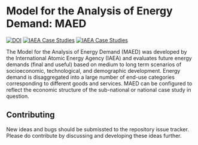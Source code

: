 # Model for the Analysis of Energy Demand: MAED
[![DOI](https://zenodo.org/badge/DOI/10.5281/zenodo.10189303.svg)](https://doi.org/10.5281/zenodo.10189303)
[![IAEA Case Studies](https://img.shields.io/badge/Documentation-MAED2-yellow)](https://www.iaea.org/publications/7430/model-for-analysis-of-energy-demand-maed-2)
[![IAEA Case Studies](https://img.shields.io/badge/Examples-IAEA_Case_Studies-red)](https://www.iaea.org/topics/energy-planning/case-studies)

The Model for the Analysis of Energy Demand (MAED) was developed by the International Atomic Energy Agency (IAEA) and evaluates future energy demands (final and useful) based on medium to long term scenarios of socioeconomic, technological, and demographic development. Energy demand is disaggregated into a large number of end-use categories corresponding to different goods and services. MAED can be configured to reflect the economic structure of the sub-national or national case study in question.

## Contributing
New ideas and bugs should be submissted to the repository issue tracker. Please do contribute by discussing and developing these ideas further.
